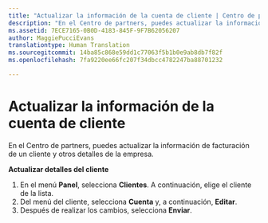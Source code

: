 ```yaml
---
title: "Actualizar la información de la cuenta de cliente | Centro de partners"
description: "En el Centro de partners, puedes actualizar la información de facturación de un cliente y otros detalles de la empresa."
ms.assetid: 7ECE7165-0B0D-4183-845F-9F7B62056207
author: MaggiePucciEvans
translationtype: Human Translation
ms.sourcegitcommit: 14ba85c868e59dd1c77063f5b1b0e9ab8db7f82f
ms.openlocfilehash: 7fa9220ee66fc207f34dbcc4782247ba88701232

---
```


# Actualizar la información de la cuenta de cliente


En el Centro de partners, puedes actualizar la información de facturación de un cliente y otros detalles de la empresa.

**Actualizar detalles del cliente**

1.  En el menú **Panel**, selecciona **Clientes**. A continuación, elige el cliente de la lista.
2.  Del menú del cliente, selecciona **Cuenta** y, a continuación, **Editar**.
3.  Después de realizar los cambios, selecciona **Enviar**.

 

 






<!--HONumber=Nov16_HO4-->


